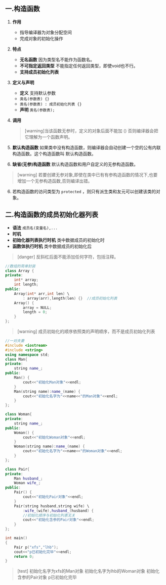 ## 一.构造函数

1. **作用**

   +	指导编译器为对象分配空间
   +	完成对象的初始化操作

2. **特点** 

   +	**无名函数** 因为类型名不能作为函数名。
   +	**不可指定返回类型** 不能指定任何返回类型，即使void也不行。
   +	**支持成员初始化列表** 

3. **定义与声明**

   +	**定义**  支持默认参数
     +	`类名(参数表) {}`
     +	`类名(参数表) : 成员初始化列表 {}`
   +	**声明** `类名(参数表);`

4. **调用** 

   > [warning]当该函数无参时，定义的对象后面不能加 ()
   > 否则编译器会把它理解为一个函数声明。


5.	**默认构造函数** 如果类中没有构造函数，则编译器会自动创建一个空的公有内联构造函数。这个构造函数叫 默认构造函数。
6.	**缺省(无参)构造函数** 默认构造函数和用户自定义的无参构造函数。

>[warning] 若要创建无参对象,即使在类中已有有参构造函数的情况下,也要增加一个无参构造函数,否则编译出错。

6.	若构造函数的访问类型为 `protected` ，则只有派生类和友元可以创建该类的对象。

## 二.构造函数的成员初始化器列表

+	**语法**	`成员名(变量名),...`
+	**时机** 
  +	**初始化器列表执行时机** 类中数据成员的初始化时
  +	**函数体执行时机** 类中数据成员的初始化后

>[danger] 反斜杠后面不能添加任何字符，包括注释。

```c++
//数组的简单封装
class Array {
private:
	int* array;
	int length;
public:
	Array(int* arr,int len) \
		: array(arr),length(len) {}  //成员初始化列表
	Array() {
		array = NULL;
		length = 0;
	}
};
```

>[warning] 成员初始化的顺序依照类的声明顺序，而不是成员初始化列表

```c++
//一对夫妻
#include <iostream>
#include <string>
using namespace std;
class Man{
private:
	string name_;
public:
	Man() {
		cout<<"初始化Man对象"<<endl;
	}
	Man(string name):name_(name) {
		cout<<"初始化名字为"<<name<<"的Man对象"<<endl;
	}
};

class Woman{
private:
	string name_;
public:
	Woman() {
		cout<<"初始化Woman对象"<<endl;
	}
	Woman(string name):name_(name) {
		cout<<"初始化名字为"<<name<<"的Woman对象"<<endl;
	}
};

class Pair{
private:
	Man husband_;
	Woman wife_;
public:
	Pair() {
		cout<<"初始化Pair对象"<<endl;
	}
	Pair(string husband,string wife) \
		:wife_(wife),husband_(husband) {
		//初始化顺序与初始化列表无关
		cout<<"初始化含参的Pair对象"<<endl;
	}
};

int main()
{
	Pair p("xfs","lhb");
	cout<<"p已初始化完毕"<<endl;
	return 0;
}
```

>[test]
>初始化名字为xfs的Man对象
>初始化名字为lhb的Woman对象
>初始化含参的Pair对象
>p已初始化完毕
